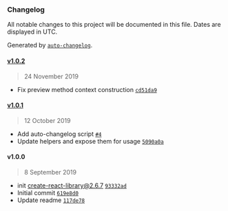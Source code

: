 ### Changelog

All notable changes to this project will be documented in this file. Dates are displayed in UTC.

Generated by [`auto-changelog`](https://github.com/CookPete/auto-changelog).

#### [v1.0.2](https://github.com/kabalpt/prismic-react-tools/compare/v1.0.1...v1.0.2)

> 24 November 2019

- Fix preview method context construction [`cd51da9`](https://github.com/kabalpt/prismic-react-tools/commit/cd51da983efee6fb2da5bbe6570f73869492ae11)

#### [v1.0.1](https://github.com/kabalpt/prismic-react-tools/compare/v1.0.0...v1.0.1)

> 12 October 2019

- Add auto-changelog script [`#4`](https://github.com/kabalpt/prismic-react-tools/pull/4)
- Update helpers and expose them for usage [`5090a0a`](https://github.com/kabalpt/prismic-react-tools/commit/5090a0a2bbc1c6306965acafc647c9864432dbba)

#### v1.0.0

> 8 September 2019

- init create-react-library@2.6.7 [`93332ad`](https://github.com/kabalpt/prismic-react-tools/commit/93332ad8bbf75ca5022341f9a6980f8a8df90513)
- Initial commit [`619e8d0`](https://github.com/kabalpt/prismic-react-tools/commit/619e8d098809d026b3050cb5a1ffc2c50f028f22)
- Update readme [`117de78`](https://github.com/kabalpt/prismic-react-tools/commit/117de7839e5174a2703092d97c3b3438e07278ff)
